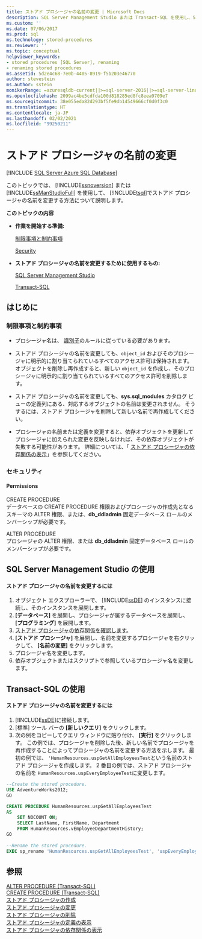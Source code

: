 ```yaml
---
title: ストアド プロシージャの名前の変更 | Microsoft Docs
description: SQL Server Management Studio または Transact-SQL を使用し、SQL Server 2019 (15.x) のストアド プロシージャの名前を変更する方法について説明します。
ms.custom: ''
ms.date: 07/06/2017
ms.prod: sql
ms.technology: stored-procedures
ms.reviewer: ''
ms.topic: conceptual
helpviewer_keywords:
- stored procedures [SQL Server], renaming
- renaming stored procedures
ms.assetid: 5d2e4c68-7e0b-4405-8919-f5b203e46770
author: stevestein
ms.author: sstein
monikerRange: =azuresqldb-current||>=sql-server-2016||>=sql-server-linux-2017||=azuresqldb-mi-current
ms.openlocfilehash: 2099ac4be5cdfda100d818285ed8fc8eea9709e7
ms.sourcegitcommit: 38e055eda82d293bf5fe9db14549666cf0d0f3c0
ms.translationtype: HT
ms.contentlocale: ja-JP
ms.lasthandoff: 02/02/2021
ms.locfileid: "99250211"
---
```

# <a name="rename-a-stored-procedure"></a>ストアド プロシージャの名前の変更

[!INCLUDE [SQL Server Azure SQL Database](../../includes/applies-to-version/sql-asdb.md)]

このトピックでは、 [!INCLUDE[ssnoversion](../../includes/ssnoversion-md.md)] または [!INCLUDE[ssManStudioFull](../../includes/ssmanstudiofull-md.md)] を使用して、 [!INCLUDE[tsql](../../includes/tsql-md.md)]でストアド プロシージャの名前を変更する方法について説明します。  
  
 **このトピックの内容**  
  
-   **作業を開始する準備:**  
  
     [制限事項と制約事項](#Restrictions)  
  
     [Security](#Security)  
  
-   **ストアド プロシージャの名前を変更するために使用するもの:**  
  
     [SQL Server Management Studio](#SSMSProcedure)  
  
     [Transact-SQL](#TsqlProcedure)  
  
##  <a name="before-you-begin"></a><a name="BeforeYouBegin"></a> はじめに  
  
###  <a name="limitations-and-restrictions"></a><a name="Restrictions"></a> 制限事項と制約事項  
  
-   プロシージャ名は、 [識別子](../../relational-databases/databases/database-identifiers.md)のルールに従っている必要があります。  
  
-   ストアド プロシージャの名前を変更しても、`object_id` およびそのプロシージャに明示的に割り当てられているすべてのアクセス許可は保持されます。 オブジェクトを削除し再作成すると、新しい `object_id` を作成し、そのプロシージャに明示的に割り当てられているすべてのアクセス許可を削除します。

-   ストアド プロシージャの名前を変更しても、**sys.sql_modules** カタログ ビューの定義列にある、対応するオブジェクトの名前は変更されません。 そうするには、ストアド プロシージャを削除して新しい名前で再作成してください。  

-   プロシージャの名前または定義を変更すると、依存オブジェクトを更新してプロシージャに加えられた変更を反映しなければ、その依存オブジェクトが失敗する可能性があります。 詳細については、「 [ストアド プロシージャの依存関係の表示](../../relational-databases/stored-procedures/view-the-dependencies-of-a-stored-procedure.md)」を参照してください。  
  
###  <a name="security"></a><a name="Security"></a> セキュリティ  
  
####  <a name="permissions"></a><a name="Permissions"></a> Permissions  
 CREATE PROCEDURE  
 データベースの CREATE PROCEDURE 権限およびプロシージャの作成先となるスキーマの ALTER 権限、または、**db_ddladmin** 固定データベース ロールのメンバーシップが必要です。  
  
 ALTER PROCEDURE  
 プロシージャの ALTER 権限、または **db_ddladmin** 固定データベース ロールのメンバーシップが必要です。  
  
##  <a name="using-sql-server-management-studio"></a><a name="SSMSProcedure"></a> SQL Server Management Studio の使用  
  
#### <a name="to-rename-a-stored-procedure"></a>ストアド プロシージャの名前を変更するには  
  
1.  オブジェクト エクスプローラーで、 [!INCLUDE[ssDE](../../includes/ssde-md.md)] のインスタンスに接続し、そのインスタンスを展開します。  
2.  **[データベース]** を展開し、プロシージャが属するデータベースを展開し、 **[プログラミング]** を展開します。  
3.  [ストアド プロシージャの依存関係を確認します](../../relational-databases/stored-procedures/view-the-dependencies-of-a-stored-procedure.md)。  
4.  **[ストアド プロシージャ]** を展開し、名前を変更するプロシージャを右クリックして、 **[名前の変更]** をクリックします。  
5.  プロシージャ名を変更します。  
6.  依存オブジェクトまたはスクリプトで参照しているプロシージャ名を変更します。  
  
##  <a name="using-transact-sql"></a><a name="TsqlProcedure"></a> Transact-SQL の使用  
  
#### <a name="to-rename-a-stored-procedure"></a>ストアド プロシージャの名前を変更するには  
  
1.  [!INCLUDE[ssDE](../../includes/ssde-md.md)]に接続します。  
2.  [標準] ツール バーの **[新しいクエリ]** をクリックします。  
3.  次の例をコピーしてクエリ ウィンドウに貼り付け、 **[実行]** をクリックします。 この例では、プロシージャを削除した後、新しい名前でプロシージャを再作成することによってプロシージャの名前を変更する方法を示します。 最初の例では、 `'HumanResources.uspGetAllEmployeesTest`という名前のストアド プロシージャを作成します。 2 番目の例では、ストアド プロシージャの名前を `HumanResources.uspEveryEmployeeTest`に変更します。  
  
```sql  
--Create the stored procedure.  
USE AdventureWorks2012;  
GO  

CREATE PROCEDURE HumanResources.uspGetAllEmployeesTest  
AS  
    SET NOCOUNT ON;  
    SELECT LastName, FirstName, Department  
    FROM HumanResources.vEmployeeDepartmentHistory;  
GO  
  
--Rename the stored procedure.  
EXEC sp_rename 'HumanResources.uspGetAllEmployeesTest', 'uspEveryEmployeeTest'; 
```  
  
## <a name="see-also"></a>参照  
 [ALTER PROCEDURE &#40;Transact-SQL&#41;](../../t-sql/statements/alter-procedure-transact-sql.md)   
 [CREATE PROCEDURE &#40;Transact-SQL&#41;](../../t-sql/statements/create-procedure-transact-sql.md)   
 [ストアド プロシージャの作成](../../relational-databases/stored-procedures/create-a-stored-procedure.md)   
 [ストアド プロシージャの変更](../../relational-databases/stored-procedures/modify-a-stored-procedure.md)   
 [ストアド プロシージャの削除](../../relational-databases/stored-procedures/delete-a-stored-procedure.md)   
 [ストアド プロシージャの定義の表示](../../relational-databases/stored-procedures/view-the-definition-of-a-stored-procedure.md)   
 [ストアド プロシージャの依存関係の表示](../../relational-databases/stored-procedures/view-the-dependencies-of-a-stored-procedure.md)  
  
  

